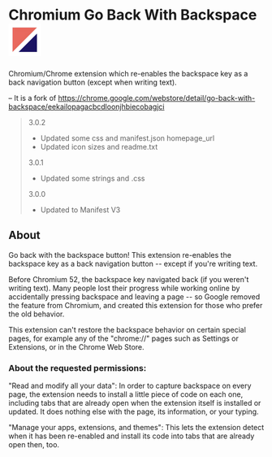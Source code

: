 # Chromium Go Back With Backspace <img src="https://raw.githubusercontent.com/Alex313031/Chromium-Backspace/main/logo.png" width="64"></img>

Chromium/Chrome extension which re-enables the backspace key as a back navigation button (except when writing text).

 &ndash; It is a fork of https://chrome.google.com/webstore/detail/go-back-with-backspace/eekailopagacbcdloonjhbiecobagjci

> 3.0.2
> - Updated some css and manifest.json homepage_url
> - Updated icon sizes and readme.txt
> 
> 3.0.1
> - Updated some strings and .css
> 
> 3.0.0
> - Updated to Manifest V3

## About

Go back with the backspace button! This extension re-enables the backspace key as a back navigation button -- except if you're writing text.

Before Chromium 52, the backspace key navigated back (if you weren't writing text). Many people lost their progress while working online by accidentally
pressing backspace and leaving a page -- so Google removed the feature from Chromium, and created this extension for those who prefer the old behavior.

This extension can't restore the backspace behavior on certain special pages, for example any of the "chrome://" pages such as Settings or Extensions, or in the Chrome Web Store.

### About the requested permissions:

"Read and modify all your data": In order to capture backspace on every page, 
the extension needs to install a little piece of code on each one, including 
tabs that are already open when the extension itself is installed or updated. 
It does nothing else with the page, its information, or your typing.

"Manage your apps, extensions, and themes": This lets the extension detect when it has been re-enabled and install its code into tabs that are already open then, too.

